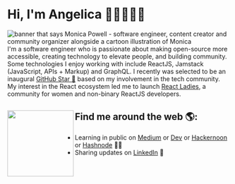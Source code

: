 # Hi, I'm Angelica 👋🏾👩🏽‍💻

<img src="https://raw.githubusercontent.com/M0nica/M0nica/master/gh-header-image-cropped.png" alt="banner that says Monica Powell - software engineer, content creator and community organizer alongside a cartoon illustration of Monica">
I'm a software engineer who is passionate about making open-source more accessible, creating technology to elevate people, and building community. Some technologies I enjoy working with include ReactJS, Jamstack (JavaScript, APIs + Markup) and GraphQL. I recently was selected to be an inaugural <a href="https://stars.github.com/">GitHub Star 🌟</a> based on my involvement in the tech community.  My interest in the React ecosystem led me to launch <a href="https://www.meetup.com/React-Ladies/">React Ladies</a>, a community for women and non-binary ReactJS developers.


## Find me around the web 🌎: <a href="https://github.com/sponsors/M0nica"><img align="left" width="150" height="150" src="https://github.com/M0nica/M0nica/blob/main/octomonica/m0nica-octocat-rotating.gif?raw=true"></a>
- Learning in public on <a href="https://www.medium.com/@angelicacodes">Medium</a> or <a href="https://dev.to/angelicadietzel">Dev</a> or <a href="https://hackernoon.com/u/angelica-dietzel">Hackernoon</a> or <a href="https://hashnode.com/@angelicacodes">Hashnode</a> ✍🏾
- Sharing updates on <a href="https://www.linkedin.com/in/angelicadietzel/">LinkedIn</a> 💼
